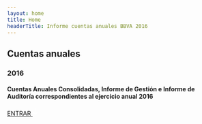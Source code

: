 ```yaml
---
layout: home
title: Home
headerTitle: Informe cuentas anuales BBVA 2016
---
```



## Cuentas anuales
### 2016
#### Cuentas Anuales Consolidadas, Informe de Gestión e Informe de Auditoría correspondientes al ejercicio anual 2016


<div class="home-link">
  <a href="{{site.baseurl}}/informe-de-auditoria/" >
    ENTRAR
    <svg width="13px" height="18px" viewBox="366 311 13 18" version="1.1" xmlns="http://www.w3.org/2000/svg" xmlns:xlink="http://www.w3.org/1999/xlink">
      <path d="M371,323.585786 L371,311 L373,311 L373,323.563691 L376.656854,320 L378.071068,321.414214 L372,327.5 L370.5,326 L370.543447,325.95766 L366,321.414214 L367.414214,320 L371,323.585786 Z" id="Combined-Shape" stroke="none" fill="#FFFFFF" fill-rule="evenodd"></path>
    </svg>
  </a>
</div>